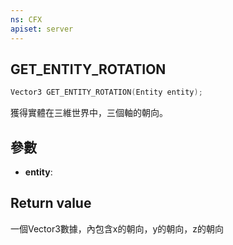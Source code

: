 ```yaml
---
ns: CFX
apiset: server
---
```

## GET_ENTITY_ROTATION

```c
Vector3 GET_ENTITY_ROTATION(Entity entity);
```
獲得實體在三維世界中，三個軸的朝向。

## 參數
* **entity**: 

## Return value
一個Vector3數據，內包含x的朝向，y的朝向，z的朝向
